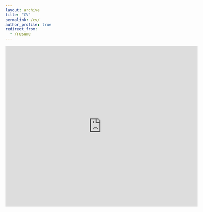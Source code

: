 ```yaml
---
layout: archive
title: "CV"
permalink: /cv/
author_profile: true
redirect_from:
  - /resume
---
```

<embed src="https://rachel-widra.github.io/files/cv.pdf" type="application/pdf" width="600px" height="500px" />